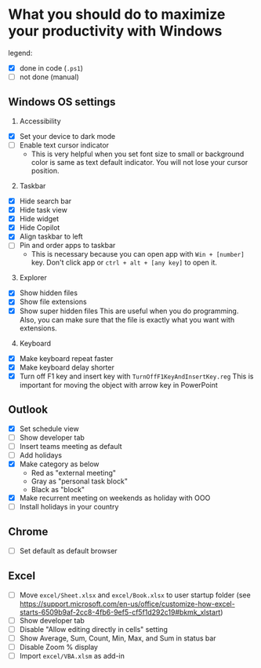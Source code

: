 # What you should do to maximize your productivity with Windows
legend:
- [x] done in code (`.ps1`)
- [ ] not done (manual)

## Windows OS settings
1. Accessibility
  - [x] Set your device to dark mode
  - [ ] Enable text cursor indicator
    - This is very helpful when you set font size to small or background color is same as text default indicator. You will not lose your cursor position.
2. Taskbar
  - [x] Hide search bar
  - [x] Hide task view
  - [x] Hide widget
  - [x] Hide Copilot
  - [x] Align taskbar to left
  - [ ] Pin and order apps to taskbar
    - This is necessary because you can open app with `Win + [number]` key. Don't click app or `ctrl + alt + [any key]` to open it.
3. Explorer
  - [x] Show hidden files
  - [x] Show file extensions
  - [x] Show super hidden files
This are useful when you do programming. Also, you can make sure that the file is exactly what you want with extensions.

4. Keyboard
  - [x] Make keyboard repeat faster
  - [x] Make keyboard delay shorter
  - [x] Turn off F1 key and insert key with `TurnOffF1KeyAndInsertKey.reg`
This is important for moving the object with arrow key in PowerPoint

## Outlook
- [x] Set schedule view
- [ ] Show developer tab
- [ ] Insert teams meeting as default
- [ ] Add holidays
- [x] Make category as below
  - Red as "external meeting"
  - Gray as "personal task block"
  - Black as "block"
- [x] Make recurrent meeting on weekends as holiday with OOO
- [ ] Install holidays in your country

## Chrome
- [ ] Set default as default browser

## Excel
- [ ] Move `excel/Sheet.xlsx` and `excel/Book.xlsx` to user startup folder (see https://support.microsoft.com/en-us/office/customize-how-excel-starts-6509b9af-2cc8-4fb6-9ef5-cf5f1d292c19#bkmk_xlstart)
- [ ] Show developer tab
- [ ] Disable "Allow editing directly in cells" setting
- [ ] Show Average, Sum, Count, Min, Max, and Sum in status bar
- [ ] Disable Zoom % display
- [ ] Import `excel/VBA.xlsm` as add-in
